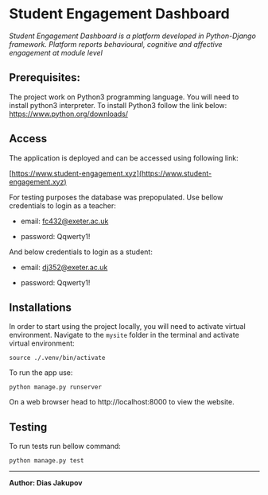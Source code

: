 # Student Engagement Dashboard

*Student Engagement Dashboard is a platform developed in Python-Django framework. Platform reports behavioural, cognitive and affective engagement at module level*

## Prerequisites:
The project work on Python3 programming language. You will need to install python3 interpreter. To install Python3 follow the link below:
https://www.python.org/downloads/

## Access
The application is deployed and can be accessed using following link:

[https://www.student-engagement.xyz](https://www.student-engagement.xyz)

For testing purposes the database was prepopulated. Use bellow credentials to login as a teacher:

- email: fc432@exeter.ac.uk

- password: Qqwerty1!

And below credentials to login as a student:

- email: dj352@exeter.ac.uk

- password: Qqwerty1!


## Installations
In order to start using the project locally, you will need to activate virtual environment. Navigate to the `mysite` folder in the terminal and activate virtual environment:

`source ./.venv/bin/activate`

To run the app use:

`python manage.py runserver`

On a web browser head to http://localhost:8000 to view the website.


## Testing

To run tests run bellow command:

`python manage.py test`
___

**Author: Dias Jakupov**
